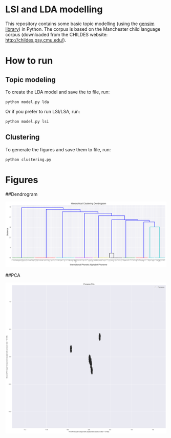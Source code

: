 # LSI and LDA modelling
This repository contains some basic topic modelling (using the [gensim library](http://radimrehurek.com/gensim/)) in Python.
The corpus is based on the Manchester child language corpus (downloaded from the CHILDES website: http://childes.psy.cmu.edu/).

# How to run

## Topic modeling
To create the LDA model and save the to file, run:
```
python model.py lda
```
Or if you prefer to run LSI/LSA, run:
```
python model.py lsi
```

## Clustering
To generate the figures and save them to file, run: 

```
python clustering.py
```

# Figures
##Dendrogram

![Dendrogram](https://raw.githubusercontent.com/oliviaguest/topic-model/master/dendrogram.png)

##PCA

![Dendrogram](https://raw.githubusercontent.com/oliviaguest/topic-model/master/pca.png)
